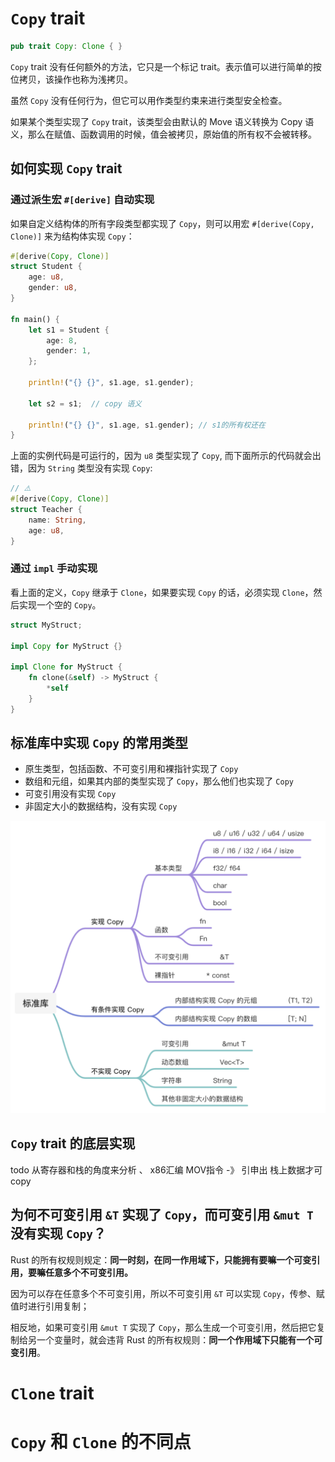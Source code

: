 # `Copy` trait

```rust
pub trait Copy: Clone { }
```

`Copy` trait 没有任何额外的方法，它只是一个标记 trait。表示值可以进行简单的按位拷贝，该操作也称为浅拷贝。

虽然 `Copy` 没有任何行为，但它可以用作类型约束来进行类型安全检查。

如果某个类型实现了 `Copy` trait，该类型会由默认的 Move 语义转换为 Copy 语义，那么在赋值、函数调用的时候，值会被拷贝，原始值的所有权不会被转移。

## 如何实现 `Copy` trait

### 通过派生宏 `#[derive]` 自动实现

如果自定义结构体的所有字段类型都实现了 `Copy`，则可以用宏 `#[derive(Copy, Clone)]` 来为结构体实现 `Copy`：

```rust
#[derive(Copy, Clone)]
struct Student {
    age: u8,
    gender: u8,
}

fn main() {
    let s1 = Student {
        age: 8,
        gender: 1,
    };

    println!("{} {}", s1.age, s1.gender);
  
    let s2 = s1;  // copy 语义

    println!("{} {}", s1.age, s1.gender); // s1的所有权还在 
}
```

上面的实例代码是可运行的，因为 `u8` 类型实现了 `Copy`, 而下面所示的代码就会出错，因为 `String` 类型没有实现 `Copy`:

```rust
// ⚠️
#[derive(Copy, Clone)]
struct Teacher {
    name: String,
    age: u8,
}
```

### 通过 `impl` 手动实现

看上面的定义，`Copy` 继承于 `Clone`，如果要实现 `Copy` 的话，必须实现 `Clone`，然后实现一个空的 `Copy`。

```rust
struct MyStruct;

impl Copy for MyStruct {}

impl Clone for MyStruct {
    fn clone(&self) -> MyStruct {
        *self
    }
}
```

## 标准库中实现 `Copy` 的常用类型

* 原生类型，包括函数、不可变引用和裸指针实现了 `Copy`
* 数组和元组，如果其内部的类型实现了 `Copy`，那么他们也实现了 `Copy`
* 可变引用没有实现 `Copy`
* 非固定大小的数据结构，没有实现 `Copy`

![std_lib_copy.png](./assets/std_lib_copy.png)

## `Copy` trait 的底层实现

todo 从寄存器和栈的角度来分析 、  x86汇编 MOV指令 -》 引申出 栈上数据才可copy

## 为何不可变引用 `&T` 实现了 `Copy`，而可变引用 `&mut T` 没有实现 `Copy`？

Rust 的所有权规则规定：**同一时刻，在同一作用域下，只能拥有要嘛一个可变引用，要嘛任意多个不可变引用。**

因为可以存在任意多个不可变引用，所以不可变引用 `&T` 可以实现 `Copy`，传参、赋值时进行引用复制；

相反地，如果可变引用 `&mut T` 实现了 `Copy`，那么生成一个可变引用，然后把它复制给另一个变量时，就会违背 Rust 的所有权规则：**同一个作用域下只能有一个可变引用**。

# `Clone` trait

# `Copy` 和 `Clone` 的不同点
